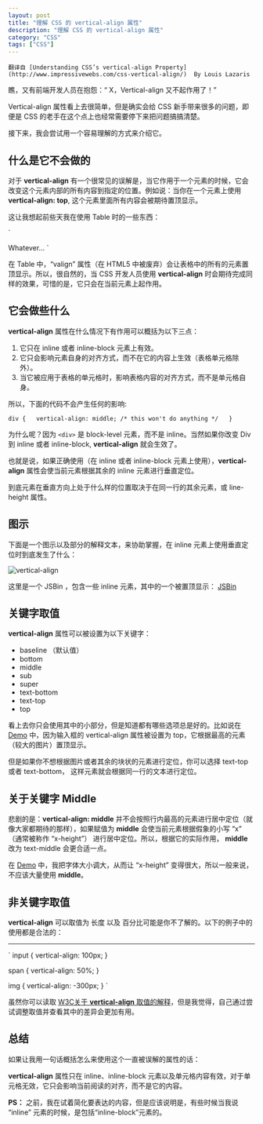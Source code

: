 ```yaml
---
layout: post
title: "理解 CSS 的 vertical-align 属性"
description: "理解 CSS 的 vertical-align 属性"
category: "CSS"
tags: ["CSS"]
---
```


`翻译自 [Understanding CSS’s vertical-align Property](http://www.impressivewebs.com/css-vertical-align/)  By Louis Lazaris`

瞧，又有前端开发人员在抱怨：“ X，Vertical-align 又不起作用了！”

Vertical-align 属性看上去很简单，但是确实会给 CSS 新手带来很多的问题，即便是 CSS 的老手在这个点上也经常需要停下来把问题搞搞清楚。

接下来，我会尝试用一个容易理解的方式来介绍它。

## 什么是它不会做的 ##

对于 **vertical-align** 有一个很常见的误解是，当它作用于一个元素的时候，它会改变这个元素内部的所有内容到指定的位置。例如说：当你在一个元素上使用 **vertical-align: top**, 这个元素里面所有内容会被期待置顶显示。

这让我想起前些天我在使用 Table 时的一些东西：

`
  <td valign="top">  
  Whatever...  
  </td>
`

在 Table 中，“valign” 属性（在 HTML5 中被废弃）会让表格中的所有的元素置顶显示。所以，很自然的，当 CSS 开发人员使用 **vertical-align** 时会期待完成同样的效果，可惜的是，它只会在当前元素上起作用。

## 它会做些什么 ##
**vertical-align** 属性在什么情况下有作用可以概括为以下三点：

1. 它只在 inline 或者 inline-block 元素上有效。 
2. 它只会影响元素自身的对齐方式，而不在它的内容上生效（表格单元格除外）。
3. 当它被应用于表格的单元格时，影响表格内容的对齐方式，而不是单元格自身。

所以，下面的代码不会产生任何的影响:

`
 div {  
     vertical-align: middle; /* this won't do anything */  
 }  
`

为什么呢？因为 `<div>` 是 block-level 元素，而不是 inline。当然如果你改变 Div 到 inline 或者 inline-block, **vertical-align** 就会生效了。

也就是说，如果正确使用（在 inline 或者 inline-block 元素上使用），**vertical-align** 属性会使当前元素根据其余的 inline 元素进行垂直定位。

到底元素在垂直方向上处于什么样的位置取决于在同一行的其余元素，或 line-height 属性。

## 图示 ##
下面是一个图示以及部分的解释文本，来协助掌握，在 inline 元素上使用垂直定位时到底发生了什么：

![vertical-align](http://cdn.impressivewebs.com/2011-12/vertical-align-pic.jpg)

这里是一个 JSBin ，包含一些 inline 元素，其中的一个被置顶显示：
[JSBin](http://jsbin.com/isuvob/edit#html,live "Vertical Align") 

## 关键字取值 ##

**vertical-align** 属性可以被设置为以下关键字：

- baseline （默认值）
- bottom
- middle
- sub
- super
- text-bottom
- text-top
- top

看上去你只会使用其中的小部分，但是知道都有哪些选项总是好的。比如说在 [Demo](http://jsbin.com/isuvob/edit#html,live "Demo") 中，因为输入框的 vertical-align 属性被设置为 top，它根据最高的元素（较大的图片）置顶显示。

但是如果你不想根据图片或者其余的块状的元素进行定位，你可以选择 text-top 或者 text-bottom， 这样元素就会根据同一行的文本进行定位。
 
## 关于关键字 Middle ##
 
悲剧的是：**vertical-align: middle** 并不会按照行内最高的元素进行居中定位（就像大家都期待的那样），如果赋值为 **middle** 会使当前元素根据假象的小写 “x” （通常被称作 “x-height”） 进行居中定位。所以，根据它的实际作用， **middle** 改为 text-middle 会更合适一点。

在 [Demo](http://jsbin.com/apiqog/edit#html,live) 中，我把字体大小调大，从而让 “x-height” 变得很大，所以一般来说，不应该大量使用 **middle**。

## 非关键字取值 ##

**vertical-align** 可以取值为 长度 以及 百分比可能是你不了解的。以下的例子中的使用都是合法的：

----------

`
input {
        vertical-align: 100px;
}

span {
        vertical-align: 50%;
}

img {
        vertical-align: -300px;
}
`

虽然你可以读取 [W3C关于 **vertical-align** 取值的解释](http://www.w3.org/TR/CSS21/visudet.html#propdef-vertical-align "W3C关于 **vertical-align** 取值的解释")，但是我觉得，自己通过尝试调整取值并查看其中的差异会更加有用。

## 总结 ##
如果让我用一句话概括怎么来使用这个一直被误解的属性的话：

**vertical-align** 属性只在 inline、inline-block 元素以及单元格内容有效，对于单元格无效，它只会影响当前阅读的对齐，而不是它的内容。

**PS：** 之前，我在试着简化要表达的内容，但是应该说明是，有些时候当我说 “inline” 元素的时候，是包括“inline-block”元素的。 
